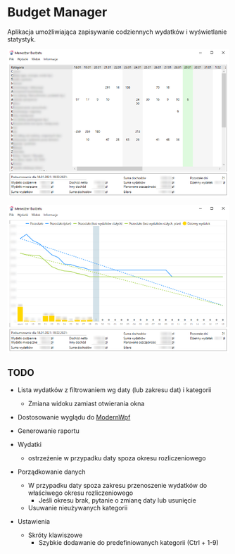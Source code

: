 # Budget Manager

Aplikacja umożliwiająca zapisywanie codziennych wydatków i wyświetlanie statystyk.

![Wydatki miesięczne](doc/s1.png)

![Wykres wypalenia](doc/s2.png)

## TODO

- Lista wydatków z filtrowaniem wg daty (lub zakresu dat) i kategorii
  - Zmiana widoku zamiast otwierania okna
- Dostosowanie wyglądu do [ModernWpf](https://github.com/Kinnara/ModernWpf)
- Generowanie raportu
- Wydatki
  
  - ostrzeżenie w przypadku daty spoza okresu rozliczeniowego
- Porządkowanie danych
  - W przypadku daty spoza zakresu przenoszenie wydatków do właściwego okresu rozliczeniowego
    - Jeśli okresu brak, pytanie o zmianę daty lub usunięcie
  - Usuwanie nieużywanych kategorii
- Ustawienia
  - Skróty klawiszowe
    - Szybkie dodawanie do predefiniowanych kategorii (Ctrl + 1-9)
